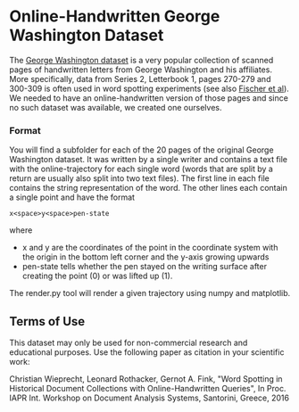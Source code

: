 # Online-Handwritten George Washington Dataset

The [George Washington dataset] is a very popular collection of scanned pages of handwritten letters from George Washington and his affiliates. More specifically, data from Series 2, Letterbook 1, pages 270-279 and 300-309 is often used in word spotting experiments (see also [Fischer et al]). We needed to have an online-handwritten version of those pages and since no such dataset was available, we created one ourselves.

### Format
You will find a subfolder for each of the 20 pages of the original George Washington dataset. It was written by a single writer and contains a text file with the online-trajectory for each single word (words that are split by a return are usually also split into two text files). The first line in each file contains the string representation of the word. The other lines each contain a single point and have the format
```
x<space>y<space>pen-state
```
where
 - x and y are the coordinates of the point in the coordinate system with the origin in the bottom left corner and the y-axis growing upwards
 - pen-state tells whether the pen stayed on the writing surface after creating the point (0) or was lifted up (1).

The render.py tool will render a given trajectory using numpy and matplotlib.

Terms of Use
----

This dataset may only be used for non-commercial research and educational purposes. Use the following paper as citation in your scientific work:

Christian Wieprecht, Leonard Rothacker, Gernot A. Fink, "Word Spotting in Historical Document Collections with Online-Handwritten Queries", In Proc. IAPR Int. Workshop on Document Analysis Systems, Santorini, Greece, 2016

[//]: # (These are reference links used in the body of this note and get stripped out when the markdown processor does its job. There is no need to format nicely because it shouldn't be seen. Thanks SO - http://stackoverflow.com/questions/4823468/store-comments-in-markdown-syntax)


   [George Washington dataset]: <http://memory.loc.gov/ammem/gwhtml/>

   [Fischer et al]: <http://www.iam.unibe.ch/fki/databases/iam-historical-document-database/washington-database>


